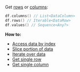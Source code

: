 [//]: # (title: Access Data)

<!---IMPORT org.jetbrains.kotlinx.dataframe.samples.api.Access-->

Get [rows](DataRow.md) or [columns](DataColumn.md):

<!---FUN getRowsColumns-->

```kotlin
df.columns() // List<DataColumn>
df.rows() // Iterable<DataRow>
df.values() // Sequence<Any?>
```

<!---END-->

**How to:**
* [Access data by index](indexing.md)
* [Slice portion of data](slicing.md)
* [Iterate over data](iterate.md)
* [Get single row](getRow.md)
* [Get single column](getColumn.md)
